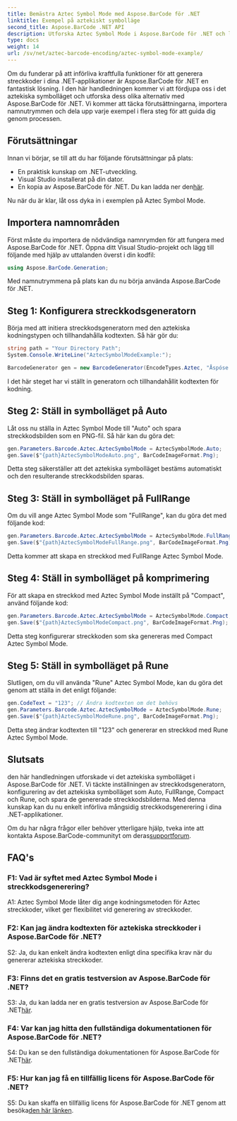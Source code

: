 ```yaml
---
title: Bemästra Aztec Symbol Mode med Aspose.BarCode för .NET
linktitle: Exempel på aztekiskt symbolläge
second_title: Aspose.BarCode .NET API
description: Utforska Aztec Symbol Mode i Aspose.BarCode för .NET och lär dig hur du genererar mångsidiga streckkoder med lätthet. Kom igång med lägena Auto, FullRange, Compact och Rune i denna omfattande handledning.
type: docs
weight: 14
url: /sv/net/aztec-barcode-encoding/aztec-symbol-mode-example/
---
```

Om du funderar på att införliva kraftfulla funktioner för att generera streckkoder i dina .NET-applikationer är Aspose.BarCode för .NET en fantastisk lösning. I den här handledningen kommer vi att fördjupa oss i det aztekiska symbolläget och utforska dess olika alternativ med Aspose.BarCode för .NET. Vi kommer att täcka förutsättningarna, importera namnutrymmen och dela upp varje exempel i flera steg för att guida dig genom processen.

## Förutsättningar

Innan vi börjar, se till att du har följande förutsättningar på plats:

- En praktisk kunskap om .NET-utveckling.
- Visual Studio installerat på din dator.
-  En kopia av Aspose.BarCode för .NET. Du kan ladda ner den[här](https://releases.aspose.com/barcode/net/).

Nu när du är klar, låt oss dyka in i exemplen på Aztec Symbol Mode.

## Importera namnområden

Först måste du importera de nödvändiga namnrymden för att fungera med Aspose.BarCode för .NET. Öppna ditt Visual Studio-projekt och lägg till följande med hjälp av uttalanden överst i din kodfil:

```csharp
using Aspose.BarCode.Generation;
```

Med namnutrymmena på plats kan du nu börja använda Aspose.BarCode för .NET.

## Steg 1: Konfigurera streckkodsgeneratorn

Börja med att initiera streckkodsgeneratorn med den aztekiska kodningstypen och tillhandahålla kodtexten. Så här gör du:

```csharp
string path = "Your Directory Path";
System.Console.WriteLine("AztecSymbolModeExample:");

BarcodeGenerator gen = new BarcodeGenerator(EncodeTypes.Aztec, "Åspóse.Barcóde©");
```

I det här steget har vi ställt in generatorn och tillhandahållit kodtexten för kodning.

## Steg 2: Ställ in symbolläget på Auto

Låt oss nu ställa in Aztec Symbol Mode till "Auto" och spara streckkodsbilden som en PNG-fil. Så här kan du göra det:

```csharp
gen.Parameters.Barcode.Aztec.AztecSymbolMode = AztecSymbolMode.Auto;
gen.Save($"{path}AztecSymbolModeAuto.png", BarCodeImageFormat.Png);
```

Detta steg säkerställer att det aztekiska symbolläget bestäms automatiskt och den resulterande streckkodsbilden sparas.

## Steg 3: Ställ in symbolläget på FullRange

Om du vill ange Aztec Symbol Mode som "FullRange", kan du göra det med följande kod:

```csharp
gen.Parameters.Barcode.Aztec.AztecSymbolMode = AztecSymbolMode.FullRange;
gen.Save($"{path}AztecSymbolModeFullRange.png", BarCodeImageFormat.Png);
```

Detta kommer att skapa en streckkod med FullRange Aztec Symbol Mode.

## Steg 4: Ställ in symbolläget på komprimering

För att skapa en streckkod med Aztec Symbol Mode inställt på "Compact", använd följande kod:

```csharp
gen.Parameters.Barcode.Aztec.AztecSymbolMode = AztecSymbolMode.Compact;
gen.Save($"{path}AztecSymbolModeCompact.png", BarCodeImageFormat.Png);
```

Detta steg konfigurerar streckkoden som ska genereras med Compact Aztec Symbol Mode.

## Steg 5: Ställ in symbolläget på Rune

Slutligen, om du vill använda "Rune" Aztec Symbol Mode, kan du göra det genom att ställa in det enligt följande:

```csharp
gen.CodeText = "123"; // Ändra kodtexten om det behövs
gen.Parameters.Barcode.Aztec.AztecSymbolMode = AztecSymbolMode.Rune;
gen.Save($"{path}AztecSymbolModeRune.png", BarCodeImageFormat.Png);
```

Detta steg ändrar kodtexten till "123" och genererar en streckkod med Rune Aztec Symbol Mode.

## Slutsats

den här handledningen utforskade vi det aztekiska symbolläget i Aspose.BarCode för .NET. Vi täckte inställningen av streckkodsgeneratorn, konfigurering av det aztekiska symbolläget som Auto, FullRange, Compact och Rune, och spara de genererade streckkodsbilderna. Med denna kunskap kan du nu enkelt införliva mångsidig streckkodsgenerering i dina .NET-applikationer.

 Om du har några frågor eller behöver ytterligare hjälp, tveka inte att kontakta Aspose.BarCode-communityt om deras[supportforum](https://forum.aspose.com/c/barcode/13).

## FAQ's

### F1: Vad är syftet med Aztec Symbol Mode i streckkodsgenerering?

A1: Aztec Symbol Mode låter dig ange kodningsmetoden för Aztec streckkoder, vilket ger flexibilitet vid generering av streckkoder.

### F2: Kan jag ändra kodtexten för aztekiska streckkoder i Aspose.BarCode för .NET?

S2: Ja, du kan enkelt ändra kodtexten enligt dina specifika krav när du genererar aztekiska streckkoder.

### F3: Finns det en gratis testversion av Aspose.BarCode för .NET?

S3: Ja, du kan ladda ner en gratis testversion av Aspose.BarCode för .NET[här](https://releases.aspose.com/).

### F4: Var kan jag hitta den fullständiga dokumentationen för Aspose.BarCode för .NET?

 S4: Du kan se den fullständiga dokumentationen för Aspose.BarCode för .NET[här](https://reference.aspose.com/barcode/net/).

### F5: Hur kan jag få en tillfällig licens för Aspose.BarCode för .NET?

 S5: Du kan skaffa en tillfällig licens för Aspose.BarCode för .NET genom att besöka[den här länken](https://purchase.aspose.com/temporary-license/).
